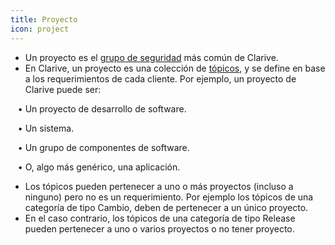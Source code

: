 ```yaml
---
title: Proyecto
icon: project
---
```

* Un proyecto es el [grupo de seguridad](Conceptos/scope) más común de Clarive.
* En Clarive, un proyecto es una colección de [tópicos](Conceptos/topic), y se define en base a los requerimientos de cada cliente. Por ejemplo, un proyecto de Clarive puede ser: <br />

&nbsp; &nbsp;• Un proyecto de desarrollo de software. <br />

&nbsp; &nbsp;• Un sistema. <br />

&nbsp; &nbsp;• Un grupo de componentes de software. <br />

&nbsp; &nbsp;• O, algo más genérico, una aplicación.<br />

* Los tópicos pueden pertenecer a uno o más proyectos (incluso a ninguno) pero no es un requerimiento. Por ejemplo los tópicos de una categoría de tipo Cambio, deben de pertenecer a un único proyecto. 
* En el caso contrario, los tópicos de una categoría de tipo Release pueden pertenecer a uno o varios proyectos o no tener proyecto.